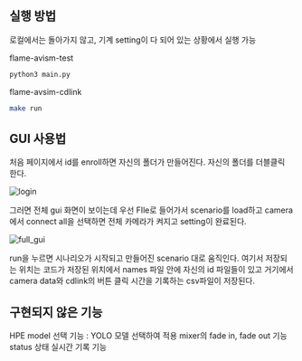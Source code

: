 ## 실행 방법
로컬에서는 돌아가지 않고, 기계 setting이 다 되어 있는 상황에서 실행 가능


flame-avism-test 
```bash
python3 main.py
```
flame-avsim-cdlink
```bash
make run
```

## GUI 사용법

처음 페이지에서 id를 enroll하면 자신의 폴더가 만들어진다.
자신의 폴더를 더블클릭 한다.

![login](img/login.png)


그러면 전체 gui 화면이 보이는데 우선 FIle로 들어가서 scenario를 load하고 camera에서 connect all을 선택하면 전체 카메라가 켜지고 setting이 완료된다.


![full_gui](img/full_gui.png)

run을 누르면 시나리오가 시작되고 만들어진 scenario 대로 움직인다. 여기서 저장되는 위치는 코드가 저장된 위치에서 names 파일 안에 자신의 id 파일들이 있고 거기에서 camera data와 cdlink의 버튼 클릭 시간을 기록하는 csv파일이 저장된다.


## 구현되지 않은 기능
HPE model 선택 기능 : YOLO 모델 선택하여 적용
mixer의 fade in, fade out 기능
status 상태 실시간 기록 기능
